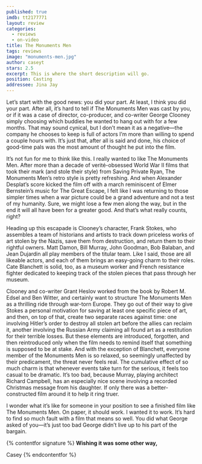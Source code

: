```yaml
---
published: true
imdb: tt2177771
layout: review
categories: 
  - reviews
  - on-video
title: The Monuments Men
tags: reviews
image: "monuments-men.jpg"
author: caseyt
stars: 2.5
excerpt: This is where the short description will go.
position: Casting
addressee: Jina Jay
---
```


Let’s start with the good news: you did your part. At least, I think you did your part. After all, it’s hard to tell if The Monuments Men was cast by you, or if it was a case of director, co-producer, and co-writer George Clooney simply choosing which buddies he wanted to hang out with for a few months. That may sound cynical, but I don’t mean it as a negative—the company he chooses to keep is full of actors I’m more than willing to spend a couple hours with. It’s just that, after all is said and done, his choice of good-time pals was the most amount of thought he put into the film.

It’s not fun for me to think like this. I really wanted to like The Monuments Men. After more than a decade of verité-obsessed World War II films that took their mark (and stole their style) from Saving Private Ryan, The Monuments Men’s retro style is pretty refreshing. And when Alexander Desplat’s score kicked the film off with a march reminiscent of Elmer Bernstein’s music for The Great Escape, I felt like I was returning to those simpler times when a war picture could be a grand adventure and not a test of my humanity. Sure, we might lose a few men along the way, but in the end it will all have been for a greater good. And that’s what really counts, right?

Heading up this escapade is Clooney’s character, Frank Stokes, who assembles a team of historians and artists to track down priceless works of art stolen by the Nazis, save them from destruction, and return them to their rightful owners. Matt Damon, Bill Murray, John Goodman, Bob Balaban, and Jean Dujardin all play members of the titular team. Like I said, those are all likeable actors, and each of them brings an easy-going charm to their roles. Cate Blanchett is solid, too, as a museum worker and French resistance fighter dedicated to keeping track of the stolen pieces that pass through her museum. 

Clooney and co-writer Grant Heslov worked from the book by Robert M. Edsel and Ben Witter,  and certainly want to structure The Monuments Men as a thrilling ride through war-torn Europe. They go out of their way to give Stokes a personal motivation for saving at least one specific piece of art, and then, on top of that, create two separate races against time: one involving Hitler’s order to destroy all stolen art before the allies can reclaim it, another involving the Russian Army claiming all found art as a restitution for their terrible losses. But these elements are introduced, forgotten, and then reintroduced only when the film needs to remind itself that something is supposed to be at stake. And with the exception of Blanchett, everyone member of the Monuments Men is so relaxed, so seemingly unaffected by their predicament, the threat never feels real. The cumulative effect of so much charm is that whenever events take turn for the serious, it feels too casual to be dramatic. It’s too bad, because Murray, playing architect Richard Campbell, has an especially nice scene involving a recorded Christmas message from his daughter. If only there was a better-constructed film around it to help it ring truer.

I wonder what it’s like for someone in your position to see a finished film like The Monuments Men. On paper, it should work. I wanted it to work. It’s hard to find so much fault with a film that means so well. You did what George asked of you—it’s just too bad George didn’t live up to his part of the bargain.

{% contentfor signature %}
**Wishing it was some other way,**

Casey
{% endcontentfor %}